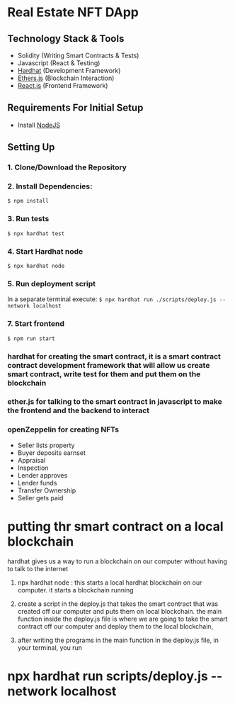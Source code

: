# Real Estate NFT DApp

## Technology Stack & Tools

- Solidity (Writing Smart Contracts & Tests)
- Javascript (React & Testing)
- [Hardhat](https://hardhat.org/) (Development Framework)
- [Ethers.js](https://docs.ethers.io/v5/) (Blockchain Interaction)
- [React.js](https://reactjs.org/) (Frontend Framework)

## Requirements For Initial Setup

- Install [NodeJS](https://nodejs.org/en/)

## Setting Up

### 1. Clone/Download the Repository

### 2. Install Dependencies:

`$ npm install`

### 3. Run tests

`$ npx hardhat test`

### 4. Start Hardhat node

`$ npx hardhat node`

### 5. Run deployment script

In a separate terminal execute:
`$ npx hardhat run ./scripts/deploy.js --network localhost`

### 7. Start frontend

`$ npm run start`

### hardhat for creating the smart contract, it is a smart contract contract development framework that will allow us create smart contract, write test for them and put them on the blockchain

### ether.js for talking to the smart contract in javascript to make the frontend and the backend to interact

### openZeppelin for creating NFTs

- Seller lists property
- Buyer deposits earnset
- Appraisal
- Inspection
- Lender approves
- Lender funds
- Transfer Ownership
- Seller gets paid

# putting thr smart contract on a local blockchain

hardhat gives us a way to run a blockchain on our computer without having to talk to the internet

1. npx hardhat node : this starts a local hardhat blockchain on our computer. it starts a blockchain running
2. create a script in the deploy.js that takes the smart contract that was created off our computer and puts them on local blockchain. the main function inside the deploy.js file is where we are going to take the smart contract off our computer and deploy them to the local blockchain, 

3. after writing the programs in the main function in the deploy.js file, in your terminal, you run 
# npx hardhat run scripts/deploy.js --network localhost